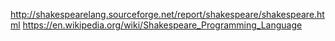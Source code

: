 http://shakespearelang.sourceforge.net/report/shakespeare/shakespeare.html
https://en.wikipedia.org/wiki/Shakespeare_Programming_Language